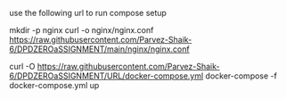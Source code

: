 use the following url to run compose setup


mkdir -p nginx
curl -o nginx/nginx.conf https://raw.githubusercontent.com/Parvez-Shaik-6/DPDZEROaSSIGNMENT/main/nginx/nginx.conf


curl -O https://raw.githubusercontent.com/Parvez-Shaik-6/DPDZEROaSSIGNMENT/URL/docker-compose.yml
docker-compose -f docker-compose.yml up
